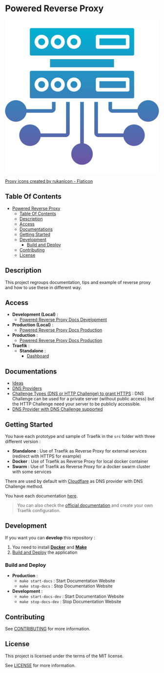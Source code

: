 # Powered Reverse Proxy

![Icon](./icon.png)

[Proxy icons created by rukanicon - Flaticon](https://www.flaticon.com/free-icons/proxy)

## Table Of Contents

- [Powered Reverse Proxy](#powered-reverse-proxy)
  - [Table Of Contents](#table-of-contents)
  - [Description](#description)
  - [Access](#access)
  - [Documentations](#documentations)
  - [Getting Started](#getting-started)
  - [Development](#development)
    - [Build and Deploy](#build-and-deploy)
  - [Contributing](#contributing)
  - [License](#license)

## Description

This project regroups documentation, tips and example of reverse proxy and how to use these in different way.

## Access

- **Development (Local)** :
  - [Powered Reverse Proxy Docs Development](http://localhost:6007)
- **Production (Local)** :
  - [Powered Reverse Proxy Docs Production](http://localhost:6007)
- **Production** :
  - [Powered Reverse Proxy Docs Production](https://proginfra.gitlab.io/powered_reverse_proxy)
- **Traefik** :
  - **Standalone** :
    - [Dashboard](http://proxy.local.gd)

## Documentations

- [Ideas](./docs/ideas.md)
- [DNS Providers](./docs/providers.md)
- [Challenge Types (DNS or HTTP Challenge) to grant HTTPS](https://letsencrypt.org/docs/challenge-types/) : DNS Challenge can be used for a private server (without public access) but the HTTP Challenge need your server to be publicly accessible.
- [DNS Provider with DNS Challenge supported](https://doc.traefik.io/traefik/https/acme/#providers)

## Getting Started

You have each prototype and sample of Traefik in the `src` folder with three different version :

- **Standalone** : Use of Traefik as Reverse Proxy for external services (redirect with HTTPS for example)
- **Docker** : Use of Traefik as Reverse Proxy for local docker container
- **Swarm** : Use of Traefik as Reverse Proxy for a docker swarm cluster with some services

There are used by default with [Cloudflare](https://www.cloudflare.com/) as DNS provider with DNS Challenge method.

You have each documentation [here](#documentations).

> You can also check the [official documentation](https://doc.traefik.io/traefik/) and create your own Traefik configuration.

## Development

If you want you can **develop** this repository :

1) You need to install **[Docker](https://docs.docker.com/get-docker/)** and **[Make](https://progdevlab.gitlab.io/dyntools/#/docs/global/makefile)**
2) [Build and Deploy](#build-and-deploy) the application

### Build and Deploy

- **Production** :
  - `make start-docs` : Start Documentation Website
  - `make stop-docs` : Stop Documentation Website
- **Development** :
  - `make start-docs-dev` : Start Documentation Website
  - `make stop-docs-dev` : Stop Documentation Website

## Contributing

See [CONTRIBUTING](./CONTRIBUTING.md) for more information.

## License

This project is licensed under the terms of the MIT license.

See [LICENSE](./LICENSE.md) for more information.
